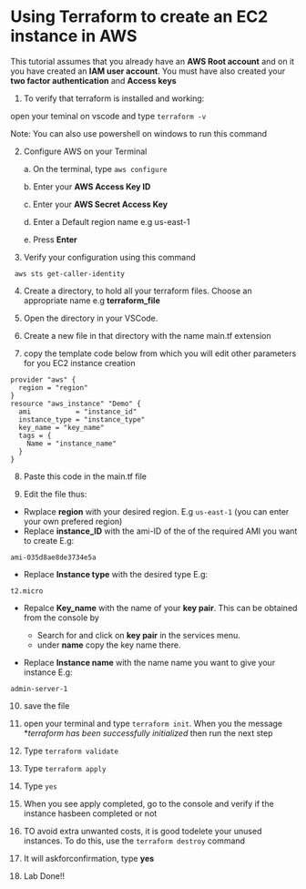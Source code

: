 # Using Terraform to create an EC2 instance in AWS

This tutorial assumes that you already have an **AWS Root account** and on it you have created an **IAM user account**. You must have also created your **two factor authentication** and **Access keys**

1. To verify that terraform is installed and working:

open your teminal on vscode and type ```terraform -v```

Note: You can also use powershell on windows to run this command

2. Configure AWS on your Terminal

    a.  On the terminal, type ```aws configure```

    b. Enter your **AWS Access Key ID**

    c. Enter your **AWS Secret Access Key**

    d. Enter a Default region name e.g us-east-1

    e. Press **Enter**

3. Verify your configuration using this command 

``` aws sts get-caller-identity```    


4. Create a directory, to hold all your terraform files. Choose an appropriate name e.g **terraform_file**

5. Open the directory in your VSCode. 
6. Create a new file in that directory with the name main.tf extension


7. copy the template code below from which you will edit other parameters for you EC2 instance creation

```
provider "aws" {
  region = "region"
}
resource "aws_instance" "Demo" {
  ami           = "instance_id"
  instance_type = "instance_type"
  key_name = "key_name"
  tags = {
    Name = "instance_name"
  }
}

```

8. Paste this code in the main.tf file

9. Edit the file thus:

- Rwplace **region** with your desired region. E.g ```us-east-1```
 (you can enter your own prefered region)
- Replace **instance_ID** with the ami-ID of the  of the required AMI you want to create E.g: 
```
ami-035d8ae8de3734e5a
```
-  Replace **Instance type** with the desired type E.g:

```
t2.micro
```

-  Repalce **Key_name** with the name of your **key pair**.  This can be obtained from the console by 
    
    - Search for and click on **key pair** in the services menu.
    - under **name** copy the key name there.
- Replace **Instance name** with the name name you want to give your instance E.g:

```
admin-server-1
```

10. save the file

11. open your terminal and type ```terraform init```. When you the message **terraform has been successfully initialized* then run the next step

12. Type ```terraform validate```

13. Type ```terraform apply```
14. Type ``yes``
15. When you see apply completed, go to the console and verify if the instance hasbeen completed or not

16. TO avoid extra unwanted costs, it is good todelete your unused instances. To do this, use the ``terraform destroy`` command

17. It will askforconfirmation, type **yes** 

18. Lab Done!!

